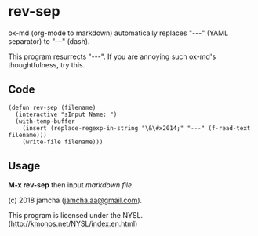 # rev-sep

ox-md (org-mode to markdown) automatically replaces "---" (YAML separator) to "&#x2014;" (dash).

This program resurrects "---". If you are annoying such ox-md's  thoughtfulness, try this.

## Code
```
(defun rev-sep (filename)
  (interactive "sInput Name: ")
  (with-temp-buffer
    (insert (replace-regexp-in-string "\&\#x2014;" "---" (f-read-text filename)))
    (write-file filename)))
```

## Usage

**M-x rev-sep** then input _markdown file_.

(c) 2018 jamcha (jamcha.aa@gmail.com).

This program is licensed under the NYSL. (http://kmonos.net/NYSL/index.en.html)
